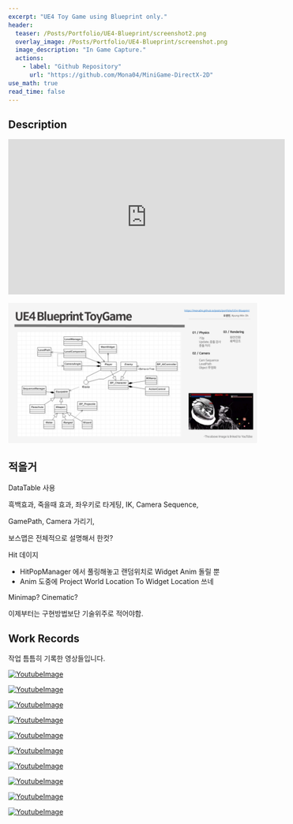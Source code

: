 ```yaml
---
excerpt: "UE4 Toy Game using Blueprint only."
header:
  teaser: /Posts/Portfolio/UE4-Blueprint/screenshot2.png
  overlay_image: /Posts/Portfolio/UE4-Blueprint/screenshot.png
  image_description: "In Game Capture."
  actions:
    - label: "Github Repository"
      url: "https://github.com/Mona04/MiniGame-DirectX-2D"
use_math: true
read_time: false
---
```


## Description

<iframe width="560" height="315" src="https://www.youtube.com/embed/JRfWu9h_htM" frameborder="0" allowfullscreen></iframe>

<br/>

[![Technical Documentation](/Posts/Portfolio/UE4-Blueprint/TechDoc.png)](/Posts/Portfolio/UE4-Blueprint/TechDoc.pdf)

## 적을거

DataTable 사용

흑백효과, 죽을때 효과, 좌우키로 타게팅, IK, Camera Sequence,

GamePath, Camera 가리기, 

보스맵은 전체적으로 설명해서 한컷?

Hit 데이지
+ HitPopManager 에서 풀링해놓고 랜덤위치로 Widget Anim 돌릴 뿐
+ Anim 도중에 Project World Location To Widget Location 쓰네



Minimap? Cinematic?



이제부터는 구현방법보단 기술위주로 적어야함.


## Work Records

작업 틈틈히 기록한 영상들입니다.

[![YoutubeImage](https://img.youtube.com/vi/hBbNriy6ni0/0.jpg)](https://youtu.be/hBbNriy6ni0)

[![YoutubeImage](https://img.youtube.com/vi/U2JbuAt2IFE/0.jpg)](https://youtu.be/U2JbuAt2IFE)

[![YoutubeImage](https://img.youtube.com/vi/oaNiN_5bgOc/0.jpg)](https://youtu.be/oaNiN_5bgOc)

[![YoutubeImage](https://img.youtube.com/vi/EoGgzFC4fjQ/0.jpg)](https://youtu.be/EoGgzFC4fjQ)

[![YoutubeImage](https://img.youtube.com/vi/cMtSKNvFAco/0.jpg)](https://youtu.be/cMtSKNvFAco)

[![YoutubeImage](https://img.youtube.com/vi/sK-OYFzUVCY/0.jpg)](https://youtu.be/sK-OYFzUVCY)

[![YoutubeImage](https://img.youtube.com/vi/zJwOXPfc_ZU/0.jpg)](https://youtu.be/zJwOXPfc_ZU)

[![YoutubeImage](https://img.youtube.com/vi/6iRq_NVLj8w/0.jpg)](https://youtu.be/6iRq_NVLj8w)

[![YoutubeImage](https://img.youtube.com/vi/breyhWnzPn8/0.jpg)](https://youtu.be/breyhWnzPn8)

[![YoutubeImage](https://img.youtube.com/vi/hX0Wp7ftBsw/0.jpg)](https://youtu.be/hX0Wp7ftBsw)


